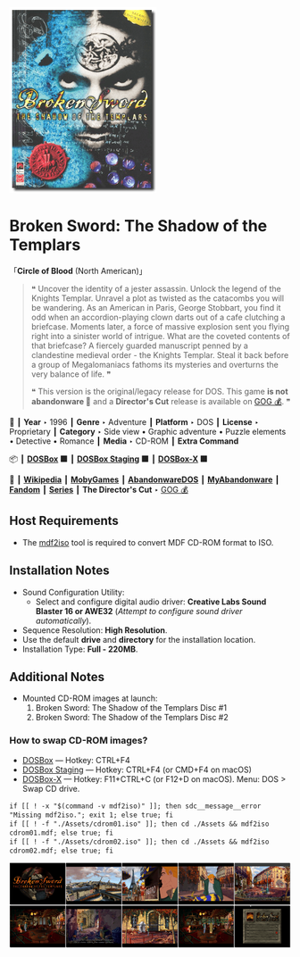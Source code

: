 ![](Thumbnail.png "application-thumbnail")

# Broken Sword: The Shadow of the Templars

「**Circle of Blood** (North American)」

> ❝ Uncover the identity of a jester assassin. Unlock the legend of the Knights Templar. Unravel a plot as twisted as the catacombs you will be wandering. As an American in Paris, George Stobbart, you find it odd when an accordion-playing clown darts out of a cafe clutching a briefcase. Moments later, a force of massive explosion sent you flying right into a sinister world of intrigue. What are the coveted contents of that briefcase? A fiercely guarded manuscript penned by a clandestine medieval order - the Knights Templar. Steal it back before a group of Megalomaniacs fathoms its mysteries and overturns the very balance of life. ❞
>
> ❝ This version is the original/legacy release for DOS. This game **is not abandonware 🚫** and a **Director's Cut** release is available on [GOG 💰](https://www.gog.com/en/game/broken_sword_directors_cut). ❞
>

📌 ┃ **Year** ‣ 1996 ┃ **Genre** ‣ Adventure ┃ **Platform** ‣ DOS ┃ **License** ‣ Proprietary ┃ **Category** ‣ Side view • Graphic adventure • Puzzle elements • Detective • Romance ┃ **Media** ‣ CD-ROM ┃ **Extra Command** 

📦 ┃ **[DOSBox](https://www.dosbox.com/) 🟩** ┃ **[DOSBox Staging](https://dosbox-staging.github.io/) 🟩** ┃ **[DOSBox-X](https://dosbox-x.com/) 🟩** 

📎 ┃ **[Wikipedia](https://en.wikipedia.org/wiki/Broken_Sword:_The_Shadow_of_the_Templars)** ┃ **[MobyGames](https://www.mobygames.com/game/499/circle-of-blood/)** ┃ **[AbandonwareDOS](https://www.abandonwaredos.com/abandonware-game.php?abandonware=Broken+Sword%3A+The+Shadow+of+the+Templars&gid=2332)** ┃ **[MyAbandonware](https://www.myabandonware.com/game/circle-of-blood-bok)** ┃ **[Fandom](https://brokensword.fandom.com/wiki/Broken_Sword:_The_Shadow_of_the_Templars)** ┃ **[Series](https://en.wikipedia.org/wiki/Broken_Sword)** ┃ **The Director's Cut** ‣ [GOG 💰](https://www.gog.com/en/game/broken_sword_directors_cut) 

## Host Requirements
- The [mdf2iso](https://github.com/excitoon/mdf2iso) tool is required to convert MDF CD-ROM format to ISO.

## Installation Notes
- Sound Configuration Utility:
  - Select and configure digital audio driver: **Creative Labs Sound Blaster 16 or AWE32** (*Attempt to configure sound driver automatically*).
- Sequence Resolution: **High Resolution**.
- Use the default **drive** and **directory** for the installation location.
- Installation Type: **Full - 220MB**.

## Additional Notes
- Mounted CD-ROM images at launch:
  1. Broken Sword: The Shadow of the Templars Disc #1
  2. Broken Sword: The Shadow of the Templars Disc #2

### How to swap CD-ROM images?
- [DOSBox](https://www.dosbox.com/wiki/DOSBox_FAQ#Swapping_CD_images) — Hotkey: CTRL+F4
- [DOSBox Staging](https://github.com/dosbox-staging/dosbox-staging/blob/main/README) — Hotkey: CTRL+F4 (or CMD+F4 on macOS)
- [DOSBox-X](https://dosbox-x.com/wiki/Guide%3AManaging-image-files-in-DOSBox%E2%80%90X#_mounting_multiple_cd_or_dvd_images) — Hotkey: F11+CTRL+C (or F12+D on macOS). Menu: DOS > Swap CD drive.

```shell
if [[ ! -x "$(command -v mdf2iso)" ]]; then sdc__message__error "Missing mdf2iso."; exit 1; else true; fi
if [[ ! -f "./Assets/cdrom01.iso" ]]; then cd ./Assets && mdf2iso cdrom01.mdf; else true; fi
if [[ ! -f "./Assets/cdrom02.iso" ]]; then cd ./Assets && mdf2iso cdrom02.mdf; else true; fi
```

![](Montage.png "Broken Sword: The Shadow of the Templars")


